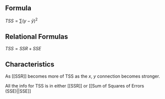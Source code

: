 ## Formula
$TSS = ∑(y-\bar{y})^2$

## Relational Formulas
$TSS = SSR + SSE$
## Characteristics 
As [[SSR]] becomes more of TSS as the $x$, $y$ connection becomes stronger.

All the info for TSS is in either [[SSR]] or [[Sum of Squares of Errors (SSE)||SSE]]
